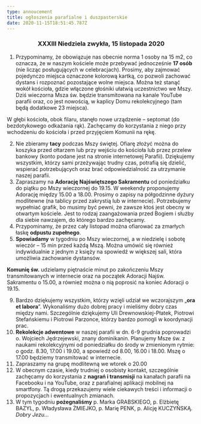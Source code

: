 ```yaml
---
type: annoucement
title: ogłoszenia parafialne i duszpasterskie
date: 2020-11-15T18:51:45.787Z
---
```

<!--StartFragment-->

<h3 style="text-align:center;">XXXIII Niedziela zwykła, 15 listopada 2020</h3>

1. Przypominamy, że obowiązuje nas obecnie norma 1 osoby na 15 m2, co oznacza, że w naszym kościele może przebywać jednocześnie **17 osób** (nie licząc posługujących w celebracjach). Prosimy, aby zajmować pojedynczo miejsca oznaczone kolorową kartką, co pozwoli zachować dystans i rozpoznać pozostające wolne miejsca. Można też stanąć wokół kościoła, gdzie włączone głośniki ułatwią uczestnictwo we Mszy. Dziś wieczorna Msza św. będzie transmitowana na kanale YouTube parafii oraz, co jest nowością, w kaplicy Domu rekolekcyjnego (tam będą dodatkowe 23 miejsca).

W głębi kościoła, obok filaru, stanęło nowe urządzenie – septomat (do bezdotykowego odkażania rąk). Zachęcamy do korzystania z niego przy wchodzeniu do kościoła i przed przyjęciem Komunii na rękę.

2. Nie zbieramy **tacy** podczas Mszy świętej. Ofiarę złożyć można do koszyka przed ołtarzem lub przy wejściu do kościoła lub przez przelew bankowy (konto podane jest na stronie internetowej Parafii). Dziękujemy wszystkim, którzy sami przeżywając trudny czas, potrafią się dzielić, wspierać potrzebujących oraz brać odpowiedzialność za utrzymanie naszej parafii.
3. Zapraszamy na **Adorację Najświętszego Sakramentu** od poniedziałku do piątku po Mszy wieczornej do 19.15. W weekendy proponujemy Adorację między 15.00 a 18.00. Prosimy o zapisy na półgodzinne dyżury modlitewne (na tablicy przed zakrystią lub w internecie). Potrzebujemy wypełniać grafik, bo musimy być pewni, że zawsze ktoś jest obecny w otwartym kościele. Jest to rodzaj zaangażowania przed Bogiem i służby dla siebie nawzajem, do którego bardzo zachęcamy.
4. Przypominamy, że przez cały listopad można ofiarować za zmarłych łaskę **odpustu zupełnego**.
5. **Spowiadamy** w tygodniu po Mszy wieczornej, a w niedzielę i sobotę wieczór – 15 min przed każdą Mszą. Można umówić się również indywidualnie z jednym z księży na spowiedź w większej sali, która umożliwia zachowanie dystansów.

**Komunię św.** udzielamy piętnaście minut po zakończeniu Mszy transmitowanych w internecie oraz na początek Adoracji Najśw. Sakramentu o 15.00, a również można o nią poprosić na koniec Adoracji o 19.15.

9. Bardzo dziękujemy wszystkim, którzy wzięli udział we wczorajszym „**ora et labora**”. Wykonaliśmy dużo dobrej pracy i mieliśmy dobry czas między nami. Szczególnie dziękujemy Uli Drewnowskiej-Płatek, Piotrowi Stefańskiemu i Piotrowi Parzonce, którzy bardzo pomogli w koordynacji prac. 
10. **Rekolekcje adwentowe** w naszej parafii w dn. 6-9 grudnia poprowadzi o. Wojciech Jędrzejewski, znany dominikanin. Planujemy Msze św. z naukami rekolekcyjnymi od poniedziałku do środy w zmienionym rytmie: o godz. 8.30, 17.00 i 19.00, a spowiedź od 8.00, 16.00 i 18.00. Mszę o 17.00 będziemy transmitować w internecie.
11. Zapraszamy na grupę modlitewną we wtorek o 20.00 
12. W obecnym czasie, kiedy trudniej o osobisty kontakt, szczególnie zachęcamy do korzystania z **nagrań i transmisji** na kanałach parafii na Facebooku i na YouTube, oraz z parafialnej aplikacji mobilnej na smartfony. Tą drogą przekazujemy wiele ciekawych treści i informacji o propozycjach i ewentualnych zmianach.
13. W tym tygodniu **pożegnaliśmy** p. Marka GRABSKIEGO, p. Elżbietę BAZYL, p. Władysława ŻMIEJKO, p. Marię PENK, p. Alicję KUCZYŃSKĄ. *Dobry Jezu…*

<!--EndFragment-->